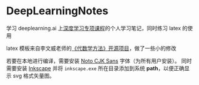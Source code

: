 # DeepLearningNotes

学习 deeplearning.ai 上[深度学习专项课程](https://www.coursera.org/specializations/deep-learning)的个人学习笔记，同时练习 latex 的使用

latex 模板来自李文威老师的[《代数学方法》开源项目](https://github.com/wenweili/AlJabr-1)，做了一些小的修改

若要在本地进行编译，需要安装 [Noto CJK Sans](https://github.com/notofonts/noto-cjk/tree/main/Sans) 字体（为所有用户安装）。
同时需要安装 [Inkscape](https://inkscape.org/release/all/windows/64-bit/exe/) 并将 `inkscape.exe` 所在目录添加到系统 **path**，以便正确显示 svg 格式矢量图。
